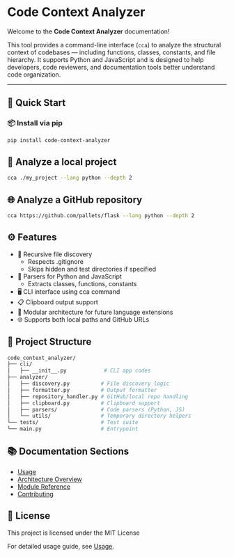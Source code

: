 # Code Context Analyzer

Welcome to the **Code Context Analyzer** documentation!

This tool provides a command-line interface (`cca`) to analyze the structural context of codebases — including functions, classes, constants, and file hierarchy. It supports Python and JavaScript and is designed to help developers, code reviewers, and documentation tools better understand code organization.

---

## 🚀 Quick Start

### 📦 Install via pip

```bash
pip install code-context-analyzer
```

## 📁 Analyze a local project
```bash
cca ./my_project --lang python --depth 2
```

## 🌐 Analyze a GitHub repository
```bash
cca https://github.com/pallets/flask --lang python --depth 2
```

## ⚙️ Features

- 📂 Recursive file discovery
  - Respects .gitignore
  - Skips hidden and test directories if specified
- 🧠 Parsers for Python and JavaScript
  - Extracts classes, functions, constants
- 🖥️ CLI interface using cca command
- 📋 Clipboard output support 
- 🔌 Modular architecture for future language extensions
- 🌐 Supports both local paths and GitHub URLs

## 📁 Project Structure
```bash
code_context_analyzer/
├── cli/
│   ├── __init__.py            # CLI app codes
├── analyzer/
│   ├── discovery.py          # File discovery logic
│   ├── formatter.py          # Output formatter
│   ├── repository_handler.py # GitHub/local repo handling
│   ├── clipboard.py          # Clipboard support
│   ├── parsers/              # Code parsers (Python, JS)
│   └── utils/                # Temporary directory helpers
└── tests/                    # Test suite
└── main.py                   # Entrypoint
```

## 📚 Documentation Sections
- [Usage](usage.md)
- [Architecture Overview](architecture.md)
- [Module Reference](modules.md)
- [Contributing](contributing.md)

## 📎 License
This project is licensed under the MIT License

For detailed usage guide, see [Usage](usage.md).
